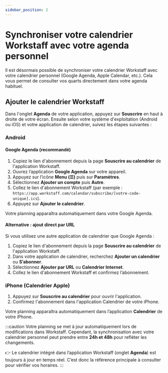 ```yaml
---
sidebar_position: 2
---
```


# Synchroniser votre calendrier Workstaff avec votre agenda personnel

Il est désormais possible de synchroniser votre calendrier Workstaff avec votre calendrier personnel (Google Agenda, Apple Calendar, etc.). Cela vous permet de consulter vos quarts directement dans votre agenda habituel.  

## Ajouter le calendrier Workstaff

Dans l'onglet **Agenda** de votre application, appuyez sur **Souscrire** en haut à droite de votre écran. 
Ensuite selon votre système d'exploitation (Android ou iOS) et votre application de calendrier, suivez les étapes suivantes :

### Android 

#### Google Agenda (recommandé)
1. Copiez le lien d'abonnement depuis la page **Souscrire au calendrier** de l'application Workstaff.
2. Ouvrez l’application **Google Agenda** sur votre appareil.  
3. Appuyez sur l’icône **Menu (☰)** puis sur **Paramètres**.  
4. Sélectionnez **Ajouter un compte** puis **Autre**.  
5. Collez le lien d'abonnement Workstaff (par exemple : `https://app.workstaff.com/calendar/subscribe/[votre-code-unique].ics`).  
6. Appuyez sur **Ajouter le calendrier**.  

Votre planning apparaîtra automatiquement dans votre Google Agenda.

#### Alternative : ajout direct par URL
Si vous utilisez une autre application de calendrier que Google Agenda :  
1. Copiez le lien d'abonnement depuis la page **Souscrire au calendrier** de l'application Workstaff.  
2. Dans votre application de calendrier, recherchez **Ajouter un calendrier** ou **S’abonner**.  
3. Sélectionnez **Ajouter par URL** ou **Calendrier Internet**.  
4. Collez le lien d'abonnement Workstaff et confirmez l’abonnement.

### iPhone (Calendrier Apple)  
1. Appuyez sur **Souscrire au calendrier** pour ouvrir l'application.  
2. Confirmez l'abonnement dans l'application Calendrier de votre iPhone.

Votre planning apparaîtra automatiquement dans l’application **Calendrier** de votre iPhone.  

:::caution
Votre planning se met à jour automatiquement lors de modifications dans Workstaff. 
Cependant, la synchronisation avec votre calendrier personnel peut prendre entre **24h et 48h** pour refléter les changements.  

👉 Le calendrier intégré dans l’application Workstaff (onglet **Agenda**) est toujours à jour en temps réel. 
C’est donc la référence principale à consulter pour vérifier vos horaires. 
:::
